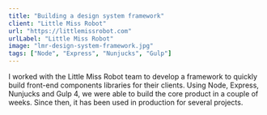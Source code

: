 ```yaml
---
title: "Building a design system framework"
client: "Little Miss Robot"
url: "https://littlemissrobot.com"
urlLabel: "Little Miss Robot"
image: "lmr-design-system-framework.jpg"
tags: ["Node", "Express", "Nunjucks", "Gulp"]
---
```


I worked with the Little Miss Robot team to develop a framework to quickly build front-end components libraries for their clients. Using Node, Express, Nunjucks and Gulp 4, we were able to build the core product in a couple of weeks. Since then, it has been used in production for several projects.
